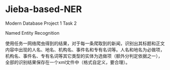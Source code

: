 # Jieba-based-NER
Modern Database Project 1 Task 2

Named Entity Recognition

使⽤任务一⽹络爬⾍得到的结果，对于每⼀条爬取到的新闻，识别出其标题和正⽂内容中出现的⼈名、地名、机构名、事件名和专有名词等。⼈名和地名为必做项，机构名、事件名、专有名词等其它类型的实体为选做项（额外分判定依据之⼀），全部的识别结果保存在⼀个xml⽂件中（格式⾃定义，要合理）。

